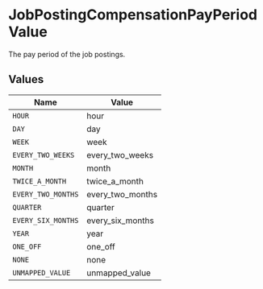 # JobPostingCompensationPayPeriodValue

The pay period of the job postings.


## Values

| Name               | Value              |
| ------------------ | ------------------ |
| `HOUR`             | hour               |
| `DAY`              | day                |
| `WEEK`             | week               |
| `EVERY_TWO_WEEKS`  | every_two_weeks    |
| `MONTH`            | month              |
| `TWICE_A_MONTH`    | twice_a_month      |
| `EVERY_TWO_MONTHS` | every_two_months   |
| `QUARTER`          | quarter            |
| `EVERY_SIX_MONTHS` | every_six_months   |
| `YEAR`             | year               |
| `ONE_OFF`          | one_off            |
| `NONE`             | none               |
| `UNMAPPED_VALUE`   | unmapped_value     |